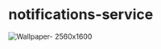 # notifications-service
![Wallpaper- 2560x1600](https://user-images.githubusercontent.com/28010081/207477511-998f2136-58a2-42fa-88c6-243306ba27a0.png)
